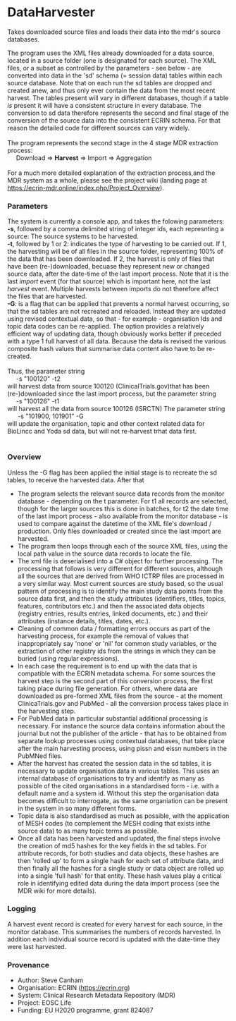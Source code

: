 # DataHarvester
Takes downloaded source files and loads their data into the mdr's source databases.

The program uses the XML files already downloaded for a data source, located in a source folder (one is designated for each source). The XML files, or a subset as controlled by the parameters - see below - are converted into data in the 'sd' schema (= session data) tables within each source database. Note that on each run the sd tables are dropped and created anew, and thus only ever contain the data from the most recent harvest. The tables present will vary in different databases, though if a table *is* present it will have a consistent structure in every database. The conversion to sd data therefore represents the second and final stage of the conversion of the source data into the consistent ECRIN schema. For that reason the detailed code for different sources can vary widely. <br/><br/>
The program represents the second stage in the 4 stage MDR extraction process:<br/>
&nbsp;&nbsp;&nbsp;&nbsp;&nbsp;Download => **Harvest** => Import => Aggregation<br/><br/>
For a much more detailed explanation of the extraction process,and the MDR system as a whole, please see the project wiki (landing page at https://ecrin-mdr.online/index.php/Project_Overview).<br/>

### Parameters
The system is currently a console app, and takes the folowing parameters:<br/>
**-s**, followed by a comma delimited string of integer ids, each represnting a source: The source systems to be harvested.<br/>
**-t**, followed by 1 or 2: indicates the type of harvesting to be carried out. If 1, the harvesting will be of all files in the source folder, representing 100% of the data that has been downloaded. If 2, the harvest is only of files that have been (re-)downloaded, becuase they represent new or changed source data, after the date-time of the last import process. Note that it is the last *import* event (for that source) which is important here, not the last *harvest* event. Multiple harvests between imports do not therefore affect the files that are harvested.<br/>
**-G**: is a flag that can be applied that prevents a normal harvest occurring, so that the sd tables are not recreated and reloaded. Instead they are updated using revised contextual data, so that - for example - organisation Ids and topic data codes can be re-applied. The option provides a relatively efficient way of updating data, though obviously works better if preceded with a type 1 full harvest of all data. Because the data is revised the various composite hash values that summarise data content also have to be re-created.<br/><br/>
Thus, the parameter string<br/>
&nbsp;&nbsp;&nbsp;&nbsp;&nbsp;-s "100120" -t2<br/>
will harvest data from source 100120 (ClinicalTrials.gov)that has been (re-)downloaded since the last import process, but the parameter string<br/>
&nbsp;&nbsp;&nbsp;&nbsp;&nbsp;-s "100126" -t1<br/>
will harvest all the data from source 100126 (ISRCTN)
The parameter string<br/>
&nbsp;&nbsp;&nbsp;&nbsp;&nbsp; -s "101900, 101901" -G<br/>
will update the organisation, topic and other context related data for BioLincc and Yoda sd data, but will not re-harvest trhat data first.<br/><br/>

### Overview
Unless the -G flag has been applied the initial stage is to recreate the sd tables, to receive the harvested data. After that
* The program selects the relevant source data records from the monitor database - depending on the t parameter. For t1 all records are selected, though for the larger sources this is done in batches, for t2 the date time of the last import process - also available from the monitor database - is used to compare against the datetime of the XML file's download / production. Only files downloaded or created since the last import are harvested.
* The program then loops through each of the source XML files, using the local path value in the source data records to locate the file.
* The xml file is deserialised into a C# object for further processing. The processing that follows is very different for different sources, although all the sources that are derived from WHO ICTRP files are processed in a very similar way. Most current sources are study based, so the usual pattern of processing is to identify the main study data points from the source data first, and then the study attributes (identifiers, titles, topics, features, contributors etc.) and then the associated data objects (registry entries, results entries, linked documents, etc.) and their attributes (instance details, titles, dates, etc.).
* Cleaning of common data / formatting errors occurs as part of the harvesting process, for example the removal of values that inappropriately say 'none' or 'nil' for common study variables, or the extraction of other registry ids from the strings in which they can be buried (using regular expressions).
* In each case the requirement is to end up with the data that is compatible with the ECRIN metadata schema. For some sources the harvest step is the second part of this conversion process, the first taking place during file generation. For others, where data are downloaded as pre-formed XML files from the source - at the moment ClinicaTrials.gov and PubMed - all the conversion process takes place in the harvesting step.
* For PubMed data in particular substantial additional processing is necessary. For instance the source data contains information about the journal but not the publisher of the article - that has to be obtained from separate lookup processes using contextual databases, that take place after the main harvesting process, using pissn and eissn numbers in the PubMNed files.
* After the harvest has created the session data in the sd tables, it is necessary to update organisation data in various tables. This uses an internal database of organisations to try and identify as many as possible of the cited organisations in a standardised form - i.e. with a default name and a system id. Without this step the organisation data becomes difficult to interrogate, as the same organiation can be present in the system in so many different forms.
* Topic data is also standardised as much as possible, with the application of MESH codes (to complement the MESH coding that exists inthe source data) to as many topic terms as possible.
* Once all data has been harvested and updated, the final steps involve the creation of md5 hashes for the key fields in the sd tables. For attribute records, for both studies and data objects, these hashes are then 'rolled up' to form a single hash for each set of attribute data, and then finally all the hashes for a single study or data object are rolled up into a single 'full hash' for that entity. These hash values play a critical role in identifying edited data during the data import process (see the MDR wiki for more details).

### Logging
A harvest event record is created for every harvest for each source, in the monitor database. This summarises the numbers of records harvested. In addition each individual source record is updated with the date-time they were last harvested.

### Provenance
* Author: Steve Canham
* Organisation: ECRIN (https://ecrin.org)
* System: Clinical Research Metadata Repository (MDR)
* Project: EOSC Life
* Funding: EU H2020 programme, grant 824087

